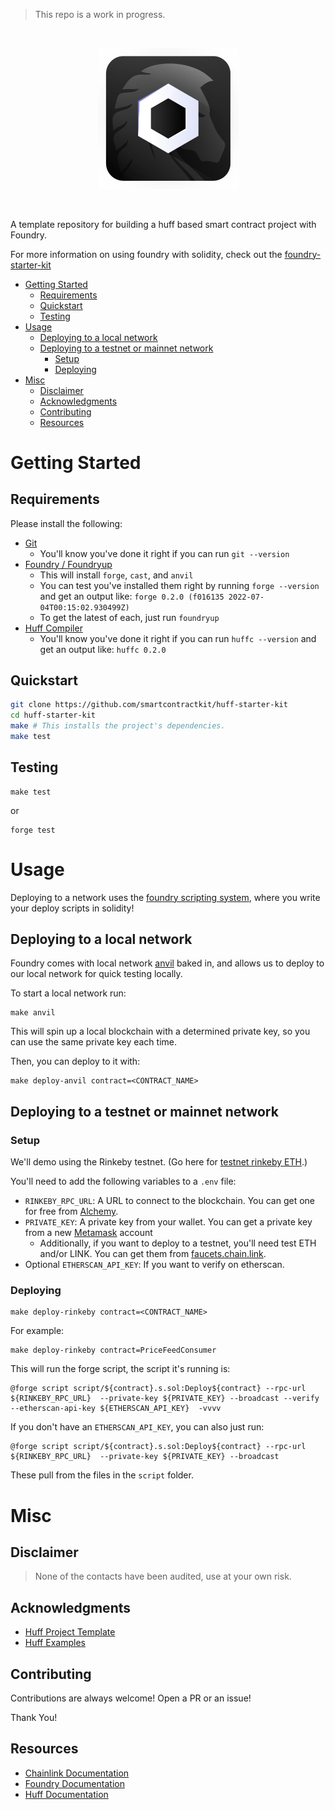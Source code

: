 > This repo is a work in progress.

<br/>
<p align="center">
<a href="https://chain.link" target="_blank">
<img src="./img/chainlink-huff.png" width="225" alt="Chainlink Huff logo">
</a>
</p>
<br/>

A template repository for building a huff based smart contract project with Foundry. 

For more information on using foundry with solidity, check out the [foundry-starter-kit](https://github.com/smartcontractkit/foundry-starter-kit)

- [Getting Started](#getting-started)
  - [Requirements](#requirements)
  - [Quickstart](#quickstart)
  - [Testing](#testing)
- [Usage](#usage)
  - [Deploying to a local network](#deploying-to-a-local-network)
  - [Deploying to a testnet or mainnet network](#deploying-to-a-testnet-or-mainnet-network)
    - [Setup](#setup)
    - [Deploying](#deploying)
- [Misc](#misc)
  - [Disclaimer](#disclaimer)
  - [Acknowledgments](#acknowledgments)
  - [Contributing](#contributing)
  - [Resources](#resources)

# Getting Started

## Requirements

Please install the following:

-   [Git](https://git-scm.com/book/en/v2/Getting-Started-Installing-Git)  
    -   You'll know you've done it right if you can run `git --version`
-   [Foundry / Foundryup](https://github.com/gakonst/foundry)
    -   This will install `forge`, `cast`, and `anvil`
    -   You can test you've installed them right by running `forge --version` and get an output like: `forge 0.2.0 (f016135 2022-07-04T00:15:02.930499Z)`
    -   To get the latest of each, just run `foundryup`
-   [Huff Compiler](https://docs.huff.sh/get-started/installing/)
    -   You'll know you've done it right if you can run `huffc --version` and get an output like: `huffc 0.2.0`


## Quickstart

```sh
git clone https://github.com/smartcontractkit/huff-starter-kit
cd huff-starter-kit
make # This installs the project's dependencies.
make test
```

## Testing

```
make test
```

or

```
forge test
```


# Usage 

Deploying to a network uses the [foundry scripting system](https://book.getfoundry.sh/tutorials/solidity-scripting.html), where you write your deploy scripts in solidity!

## Deploying to a local network 

Foundry comes with local network [anvil](https://book.getfoundry.sh/anvil/index.html) baked in, and allows us to deploy to our local network for quick testing locally. 

To start a local network run:

```
make anvil
```

This will spin up a local blockchain with a determined private key, so you can use the same private key each time. 

Then, you can deploy to it with:

```
make deploy-anvil contract=<CONTRACT_NAME>
```

## Deploying to a testnet or mainnet network 

### Setup

We'll demo using the Rinkeby testnet. (Go here for [testnet rinkeby ETH](https://faucets.chain.link/).)

You'll need to add the following variables to a `.env` file:

-   `RINKEBY_RPC_URL`: A URL to connect to the blockchain. You can get one for free from [Alchemy](https://www.alchemy.com/). 
-   `PRIVATE_KEY`: A private key from your wallet. You can get a private key from a new [Metamask](https://metamask.io/) account
    -   Additionally, if you want to deploy to a testnet, you'll need test ETH and/or LINK. You can get them from [faucets.chain.link](https://faucets.chain.link/).
-   Optional `ETHERSCAN_API_KEY`: If you want to verify on etherscan.

### Deploying

```
make deploy-rinkeby contract=<CONTRACT_NAME>
```

For example:

```
make deploy-rinkeby contract=PriceFeedConsumer
```

This will run the forge script, the script it's running is:

```
@forge script script/${contract}.s.sol:Deploy${contract} --rpc-url ${RINKEBY_RPC_URL}  --private-key ${PRIVATE_KEY} --broadcast --verify --etherscan-api-key ${ETHERSCAN_API_KEY}  -vvvv
```

If you don't have an `ETHERSCAN_API_KEY`, you can also just run:

```
@forge script script/${contract}.s.sol:Deploy${contract} --rpc-url ${RINKEBY_RPC_URL}  --private-key ${PRIVATE_KEY} --broadcast 
```

These pull from the files in the `script` folder. 


# Misc

## Disclaimer

> None of the contacts have been audited, use at your own risk.

## Acknowledgments

- [Huff Project Template](https://github.com/huff-language/huff-project-template/tree/main/src)
- [Huff Examples](https://github.com/huff-language/huff-examples)

## Contributing

Contributions are always welcome! Open a PR or an issue!

Thank You!

## Resources

-   [Chainlink Documentation](https://docs.chain.link/)
-   [Foundry Documentation](https://book.getfoundry.sh/)
-   [Huff Documentation](https://docs.huff.sh/)